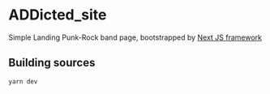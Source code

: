 # ADDicted_site
Simple Landing  Punk-Rock band page, bootstrapped by [Next JS framework](https://nextjs.org/)

## Building sources

```yarn dev```

